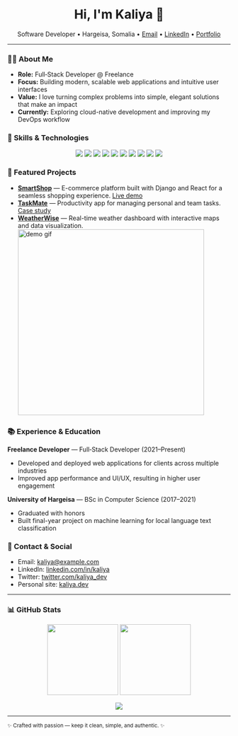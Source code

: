 <!-- Profile README that appears on your GitHub profile -->

<h1 align="center">Hi, I'm Kaliya 👋</h1>

<p align="center">
Software Developer • Hargeisa, Somalia • <a href="mailto:kaliya@example.com">Email</a> • <a href="https://www.linkedin.com/in/kaliya">LinkedIn</a> • <a href="https://kaliya.dev">Portfolio</a>
</p>

---

### 👩‍💻 About Me

* **Role:** Full‑Stack Developer @ Freelance
* **Focus:** Building modern, scalable web applications and intuitive user interfaces
* **Value:** I love turning complex problems into simple, elegant solutions that make an impact
* **Currently:** Exploring cloud-native development and improving my DevOps workflow

### 🧰 Skills & Technologies

<p align="center">
  <img src="https://img.shields.io/badge/Code-HTML5-informational" />
  <img src="https://img.shields.io/badge/Code-CSS3-informational" />
  <img src="https://img.shields.io/badge/Code-JavaScript-informational" />
  <img src="https://img.shields.io/badge/Code-Python-informational" />
  <img src="https://img.shields.io/badge/Framework-React-informational" />
  <img src="https://img.shields.io/badge/Framework-Django-informational" />
  <img src="https://img.shields.io/badge/Tools-Git-informational" />
  <img src="https://img.shields.io/badge/Cloud-AWS-informational" />
  <img src="https://img.shields.io/badge/DB-PostgreSQL-informational" />
  <img src="https://img.shields.io/badge/Tools-Docker-informational" />
</p>

### 🚀 Featured Projects

* **[SmartShop](https://github.com/kaliya/SmartShop)** — E-commerce platform built with Django and React for a seamless shopping experience. [Live demo](https://smartshop.demo)
* **[TaskMate](https://github.com/kaliya/TaskMate)** — Productivity app for managing personal and team tasks. [Case study](https://kaliya.dev/projects/taskmate)
* **[WeatherWise](https://github.com/kaliya/WeatherWise)** — Real-time weather dashboard with interactive maps and data visualization. <img alt="demo gif" src="https://raw.githubusercontent.com/kaliya/WeatherWise/main/demo.gif" width="420"/>

### 📚 Experience & Education

**Freelance Developer** — Full‑Stack Developer (2021–Present)

* Developed and deployed web applications for clients across multiple industries
* Improved app performance and UI/UX, resulting in higher user engagement

**University of Hargeisa** — BSc in Computer Science (2017–2021)

* Graduated with honors
* Built final-year project on machine learning for local language text classification

### 🤝 Contact & Social

* Email: [kaliya@example.com](mailto:kaliya@example.com)
* LinkedIn: [linkedin.com/in/kaliya](https://www.linkedin.com/in/kaliya)
* Twitter: [twitter.com/kaliya_dev](https://twitter.com/kaliya_dev)
* Personal site: [kaliya.dev](https://kaliya.dev)

---

### 📊 GitHub Stats

<p align="center">
  <img src="https://github-readme-stats.vercel.app/api?username=kaliya&show_icons=true&theme=tokyonight" height="160" />
  <img src="https://github-readme-stats.vercel.app/api/top-langs/?username=kaliya&layout=compact&theme=tokyonight" height="160"/>
</p>

<p align="center">
  <img src="https://github-profile-trophy.vercel.app/?username=kaliya&theme=flat&margin-w=10&no-bg=true" />
</p>

---

<sub>✨ Crafted with passion — keep it clean, simple, and authentic. ✨</sub>

